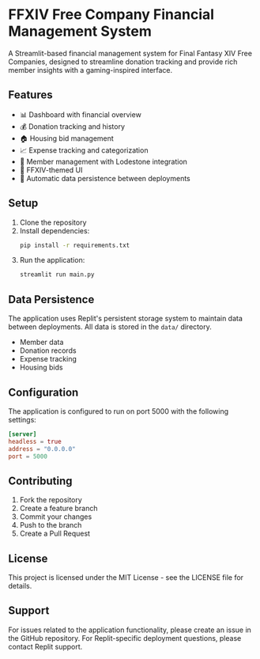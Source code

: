 # FFXIV Free Company Financial Management System

A Streamlit-based financial management system for Final Fantasy XIV Free Companies, designed to streamline donation tracking and provide rich member insights with a gaming-inspired interface.

## Features

- 📊 Dashboard with financial overview
- 💰 Donation tracking and history
- 🏠 Housing bid management
- 📈 Expense tracking and categorization
- 👥 Member management with Lodestone integration
- 🎨 FFXIV-themed UI
- 💾 Automatic data persistence between deployments

## Setup

1. Clone the repository
2. Install dependencies:
   ```bash
   pip install -r requirements.txt
   ```
3. Run the application:
   ```bash
   streamlit run main.py
   ```

## Data Persistence

The application uses Replit's persistent storage system to maintain data between deployments. All data is stored in the `data/` directory.

- Member data
- Donation records
- Expense tracking
- Housing bids

## Configuration

The application is configured to run on port 5000 with the following settings:
```toml
[server]
headless = true
address = "0.0.0.0"
port = 5000
```

## Contributing

1. Fork the repository
2. Create a feature branch
3. Commit your changes
4. Push to the branch
5. Create a Pull Request

## License

This project is licensed under the MIT License - see the LICENSE file for details.

## Support

For issues related to the application functionality, please create an issue in the GitHub repository.
For Replit-specific deployment questions, please contact Replit support.